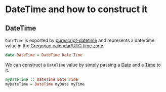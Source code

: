 # DateTime and how to construct it

## DateTime

`DateTime` is exported by [purescript-datetime](https://pursuit.purescript.org/packages/purescript-datetime/4.1.1/docs/Data.DateTime#t:DateTime) 
and represents a date/time value in the [Gregorian calendar](https://en.wikipedia.org/wiki/Gregorian_calendar)/[UTC time zone](https://en.wikipedia.org/wiki/Coordinated_Universal_Time).

```haskell
data DateTime = DateTime Date Time
```

We can construct a `DateTime` value by simply passing a [Date](/datetypes.md#date) and a [Time](/timetypes.md#time)
to it.

```haskell
myDateTime :: DateTime Date Time
myDateTime = DateTime myDate myTime
```

